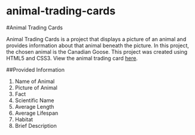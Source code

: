 # animal-trading-cards

#Animal Trading Cards

Animal Trading Cards is a project that displays a picture of an animal and provides information about that animal beneath the picture. In this project, the chosen animal is the Canadian Goose. This project was created using HTML5 and CSS3. View the animal trading card [here](https://drsimonxx.github.io/animal-trading-cards/).

##Provided Information

1. Name of Animal
2. Picture of Animal
3. Fact
4. Scientific Name
5. Average Length
6. Average Lifespan
7. Habitat
8. Brief Description